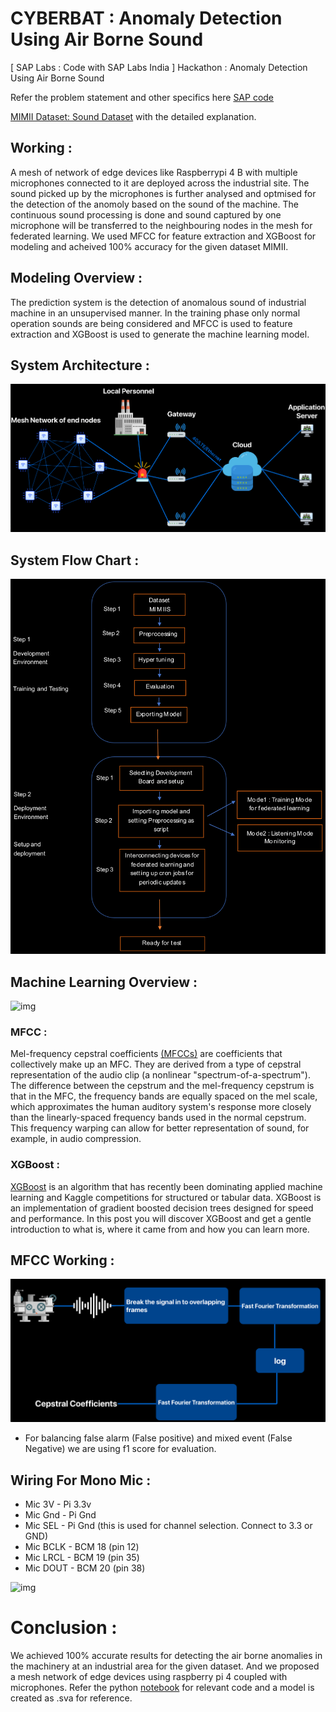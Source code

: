 # CYBERBAT : Anomaly Detection Using Air Borne Sound

[ SAP Labs : Code with SAP Labs India ] Hackathon : Anomaly Detection Using Air Borne Sound

Refer the problem statement and other specifics here [SAP code](https://sap-code.hackerearth.com/challenges/hackathon/sap-code/custom-tab/anomaly-detection/#Anomaly%20Detection)

[MIMII Dataset: Sound Dataset](https://zenodo.org/record/3384388#.YD52cVkzbCJ) with the detailed explanation.

## Working :

A mesh of network of edge devices like Raspberrypi 4 B with multiple microphones connected to it are deployed across the industrial site.
The sound picked up by the microphones is further analysed and optmised for the detection of the anomoly based on the sound of the machine.
The continuous sound processing is done and sound captured by one microphone will be transferred to the neighbouring nodes in the mesh for federated learning.
We used MFCC for feature extraction and XGBoost for modeling and acheived 100% accuracy for the given dataset MIMII.

## Modeling Overview :

The prediction system is the detection of anomalous sound of industrial machine in an unsupervised manner.
In the training phase only normal operation sounds are being considered and MFCC is used to feature extraction
and XGBoost is used to generate the machine learning model.

## System Architecture :

![img](https://github.com/harshas-repo/cyberbat/blob/main/resources/System%20Architecture.png)

## System Flow Chart :

![img](https://github.com/harshas-repo/cyberbat/blob/main/resources/System%20Flow%20chart.png)

## Machine Learning Overview :

![img](https://github.com/harshas-repo/cyberbat/blob/main/resources/Machine%20Learning%20flowchart.png)

### MFCC :

Mel-frequency cepstral coefficients [(MFCCs)](https://medium.com/prathena/the-dummys-guide-to-mfcc-aceab2450fd) are coefficients that collectively make up an MFC. They are derived from a type of cepstral representation of the audio
clip (a nonlinear "spectrum-of-a-spectrum"). The difference between the cepstrum and the mel-frequency cepstrum is that in the MFC, the frequency bands are equally
spaced on the mel scale, which approximates the human auditory system's response more closely than the linearly-spaced frequency bands used in the normal cepstrum.
This frequency warping can allow for better representation of sound, for example, in audio compression.

### XGBoost :

[XGBoost](https://machinelearningmastery.com/gentle-introduction-xgboost-applied-machine-learning/) is an algorithm that has recently been dominating applied machine learning and Kaggle competitions for structured or tabular data. XGBoost is an implementation of gradient boosted decision trees designed for speed and performance.
In this post you will discover XGBoost and get a gentle introduction to what is, where it came from and how you can learn more.

## MFCC Working :

![img](https://github.com/harshas-repo/cyberbat/blob/main/resources/MFCC.png)

- For balancing false alarm (False positive) and mixed event (False Negative) we are using f1 score for evaluation.

## Wiring For Mono Mic :

- Mic 3V - Pi 3.3v
- Mic Gnd - Pi Gnd
- Mic SEL - Pi Gnd (this is used for channel selection. Connect to 3.3 or GND)
- Mic BCLK - BCM 18 (pin 12)
- Mic LRCL - BCM 19 (pin 35)
- Mic DOUT - BCM 20 (pin 38)

![img](https://github.com/harshas-repo/cyberbat/blob/main/resources/pi%20and%20mic.png)

# Conclusion :

We achieved 100% accurate results for detecting the air borne anomalies in the machinery at an industrial area for the given dataset. And we proposed a mesh network of edge devices
using raspberry pi 4 coupled with microphones. Refer the python [notebook](https://github.com/harshas-repo/cyberbat/blob/main/cyberbat.ipynb) for relevant code and a model is created as .sva for reference.
